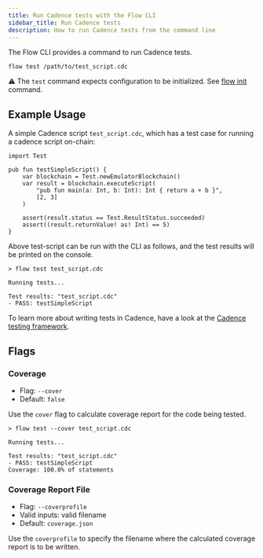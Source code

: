 ```yaml
---
title: Run Cadence tests with the Flow CLI
sidebar_title: Run Cadence tests
description: How to run Cadence tests from the command line
---
```


The Flow CLI provides a command to run Cadence tests. 

```shell
flow test /path/to/test_script.cdc
```

⚠️ The `test` command expects configuration to be initialized. See [flow init](initialize-configuration.md) command.

## Example Usage

A simple Cadence script `test_script.cdc`, which has a test case for running a cadence script on-chain:
```cadence
import Test

pub fun testSimpleScript() {
    var blockchain = Test.newEmulatorBlockchain()
    var result = blockchain.executeScript(
        "pub fun main(a: Int, b: Int): Int { return a + b }",
        [2, 3]
    )
    
    assert(result.status == Test.ResultStatus.succeeded)
    assert((result.returnValue! as! Int) == 5)
}
```
Above test-script can be run with the CLI as follows, and the test results will be printed on the console.
```shell
> flow test test_script.cdc

Running tests...

Test results: "test_script.cdc"
- PASS: testSimpleScript

```

To learn more about writing tests in Cadence, have a look at the [Cadence testing framework](https://developers.flow.com/cadence/testing-framework).

## Flags

### Coverage

- Flag: `--cover`
- Default: `false`

Use the `cover` flag to calculate coverage report for the code being tested.
```shell
> flow test --cover test_script.cdc

Running tests...

Test results: "test_script.cdc"
- PASS: testSimpleScript
Coverage: 100.0% of statements

```

### Coverage Report File

- Flag: `--coverprofile`
- Valid inputs: valid filename
- Default: `coverage.json`

Use the `coverprofile` to specify the filename where the calculated coverage report is to be written.

